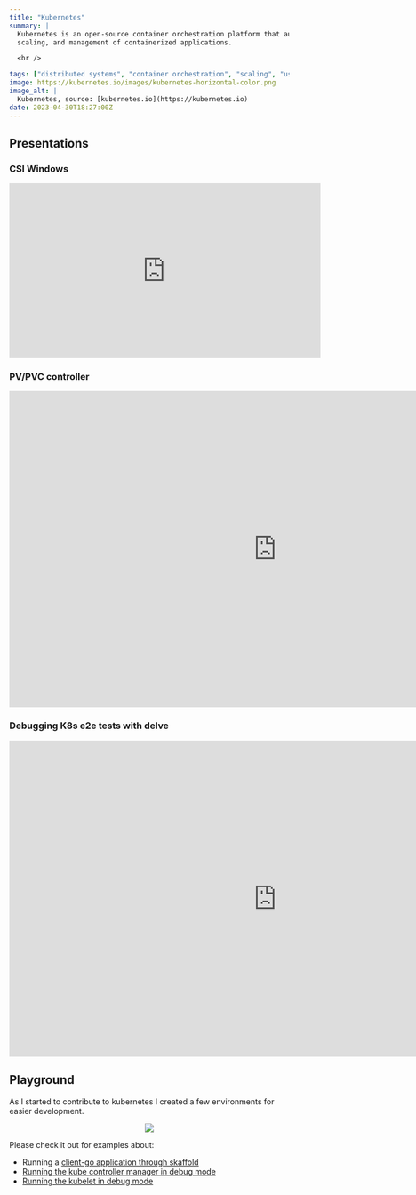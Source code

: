 ```yaml
---
title: "Kubernetes"
summary: |
  Kubernetes is an open-source container orchestration platform that automates the deployment,
  scaling, and management of containerized applications.

  <br />

tags: ["distributed systems", "container orchestration", "scaling", "user namespace"]
image: https://kubernetes.io/images/kubernetes-horizontal-color.png
image_alt: |
  Kubernetes, source: [kubernetes.io](https://kubernetes.io)
date: 2023-04-30T18:27:00Z
---
```


## Presentations

### CSI Windows

<iframe width="560" height="315" src="https://www.youtube.com/embed/_XXn3-yDZA0?start=1013" title="YouTube video player" frameborder="0" allow="accelerometer; autoplay; clipboard-write; encrypted-media; gyroscope; picture-in-picture; web-share" allowfullscreen></iframe>

### PV/PVC controller

<iframe src="https://docs.google.com/presentation/d/e/2PACX-1vQSLT0r0lLliTC_q-E7XNpRexuWr7WEeaiWCyIZjS6m8aRaNKbI6blOyP2D0SEDBrz_IYX_Xkk386oz/embed?start=false&loop=false&delayms=3000" frameborder="0" width="960" height="569" allowfullscreen="true" mozallowfullscreen="true" webkitallowfullscreen="true"></iframe>

### Debugging K8s e2e tests with delve

<iframe src="https://docs.google.com/presentation/d/e/2PACX-1vQibAetKc5T_7bjJ-GJXFvbMa6Rj5C8rTK_qLAb1tp_rQKvNcsZ_3tFauqSrOWDuKg0pkQMYD1Q3ojK/embed?start=false&loop=false&delayms=3000" frameborder="0" width="960" height="569" allowfullscreen="true" mozallowfullscreen="true" webkitallowfullscreen="true"></iframe>

## Playground

As I started to contribute to kubernetes I created a few environments for easier development.

<div style="text-align: center">
<a href="https://github.com/mauriciopoppe/kubernetes-playground"><img src="https://gh-card.dev/repos/mauriciopoppe/kubernetes-playground.svg"></a>
</div>

Please check it out for examples about:

- Running a [client-go application through skaffold](https://github.com/mauriciopoppe/kubernetes-playground/blob/master/docs/sandbox-with-debugger.md)
- [Running the kube controller manager in debug mode](https://github.com/mauriciopoppe/kubernetes-playground/blob/master/docs/kube-controller-manager.md)
- [Running the kubelet in debug mode](https://github.com/mauriciopoppe/kubernetes-playground/blob/master/docs/kubelet.md)
